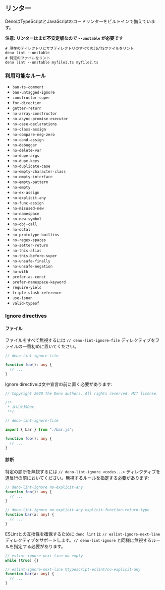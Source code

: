 <!-- ## Linter -->
## リンター

<!-- Deno ships with a built in code linter for JavaScript and TypeScript. -->
DenoはTypeScriptとJavaScriptのコードリンターをビルトインで備えています。

<!--
**Note: linter is a new feature and still unstable thus it requires `--unstable`
flag**
-->
**注意: リンターはまだ不安定版なので `--unstable` が必要です**

<!--
```shell
# lint all JS/TS files in the current directory and subdirectories
deno lint --unstable
# lint specific files
deno lint --unstable myfile1.ts myfile2.ts
```
-->
```shell
# 現在のディレクトリとサブディレクトリのすべてのJS/TSファイルをリント
deno lint --unstable
# 特定のファイルをリント
deno lint --unstable myfile1.ts myfile2.ts
```

<!-- ### Available rules -->
### 利用可能なルール

- `ban-ts-comment`
- `ban-untagged-ignore`
- `constructor-super`
- `for-direction`
- `getter-return`
- `no-array-constructor`
- `no-async-promise-executor`
- `no-case-declarations`
- `no-class-assign`
- `no-compare-neg-zero`
- `no-cond-assign`
- `no-debugger`
- `no-delete-var`
- `no-dupe-args`
- `no-dupe-keys`
- `no-duplicate-case`
- `no-empty-character-class`
- `no-empty-interface`
- `no-empty-pattern`
- `no-empty`
- `no-ex-assign`
- `no-explicit-any`
- `no-func-assign`
- `no-misused-new`
- `no-namespace`
- `no-new-symbol`
- `no-obj-call`
- `no-octal`
- `no-prototype-builtins`
- `no-regex-spaces`
- `no-setter-return`
- `no-this-alias`
- `no-this-before-super`
- `no-unsafe-finally`
- `no-unsafe-negation`
- `no-with`
- `prefer-as-const`
- `prefer-namespace-keyword`
- `require-yield`
- `triple-slash-reference`
- `use-isnan`
- `valid-typeof`

### Ignore directives

<!-- #### Files -->
#### ファイル

<!--
To ignore whole file `// deno-lint-ignore-file` directive should placed at the
top of the file.
-->
ファイルをすべて無視するには `// deno-lint-ignore-file` ディレクティブをファイルの一番初めに置いてください。

```ts
// deno-lint-ignore-file

function foo(): any {
  // ...
}
```

<!-- Ignore directive must be placed before first stament or declaration: -->
Ignore directiveは文や宣言の前に置く必要があります:

<!--
```ts
// Copyright 2020 the Deno authors. All rights reserved. MIT license.

/**
 * Some JS doc
 **/

// deno-lint-ignore-file

import { bar } from "./bar.js";

function foo(): any {
  // ...
}
```
-->
```ts
// Copyright 2020 the Deno authors. All rights reserved. MIT license.

/**
 * なにかJSDoc
 **/

// deno-lint-ignore-file

import { bar } from "./bar.js";

function foo(): any {
  // ...
}
```

<!-- #### Diagnostics -->
#### 診断

<!--
To ignore certain diagnostic `// deno-lint-ignore <codes...>` directive should
be placed before offending line. Specifying ignored rule name is required.
-->
特定の診断を無視するには `// deno-lint-ignore <codes...>` ディレクティブを違反行の前においてください。無視するルールを指定する必要があります:

```ts
// deno-lint-ignore no-explicit-any
function foo(): any {
  // ...
}

// deno-lint-ignore no-explicit-any explicit-function-return-type
function bar(a: any) {
  // ...
}
```

<!--
To provide some compatibility with ESLint `deno lint` also supports
`// eslint-ignore-next-line` directive. Just like with `// deno-lint-ignore`,
it's required to specify the ignored rule name.
-->
ESLintとの互換性を確保するために `deno lint` は `// eslint-ignore-next-line` ディレクティブをサポートします。`// deno-lint-ignore` と同様に無視するルールを指定する必要があります。

```ts
// eslint-ignore-next-line no-empty
while (true) {}

// eslint-ignore-next-line @typescript-eslint/no-explicit-any
function bar(a: any) {
  // ...
}
```
